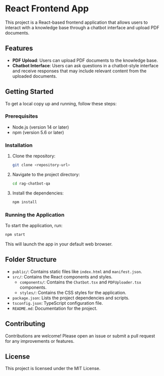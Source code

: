 # React Frontend App

This project is a React-based frontend application that allows users to interact with a knowledge base through a chatbot interface and upload PDF documents.

## Features

- **PDF Upload**: Users can upload PDF documents to the knowledge base.
- **Chatbot Interface**: Users can ask questions in a chatbot-style interface and receive responses that may include relevant content from the uploaded documents.

## Getting Started

To get a local copy up and running, follow these steps:

### Prerequisites

- Node.js (version 14 or later)
- npm (version 5.6 or later)

### Installation

1. Clone the repository:
   ```bash
   git clone <repository-url>
   ```
2. Navigate to the project directory:
   ```bash
   cd rag-chatbot-qa
   ```
3. Install the dependencies:
   ```bash
   npm install
   ```

### Running the Application

To start the application, run:
```bash
npm start
```
This will launch the app in your default web browser.

## Folder Structure

- `public/`: Contains static files like `index.html` and `manifest.json`.
- `src/`: Contains the React components and styles.
  - `components/`: Contains the `Chatbot.tsx` and `PDFUploader.tsx` components.
  - `styles/`: Contains the CSS styles for the application.
- `package.json`: Lists the project dependencies and scripts.
- `tsconfig.json`: TypeScript configuration file.
- `README.md`: Documentation for the project.

## Contributing

Contributions are welcome! Please open an issue or submit a pull request for any improvements or features.

## License

This project is licensed under the MIT License.